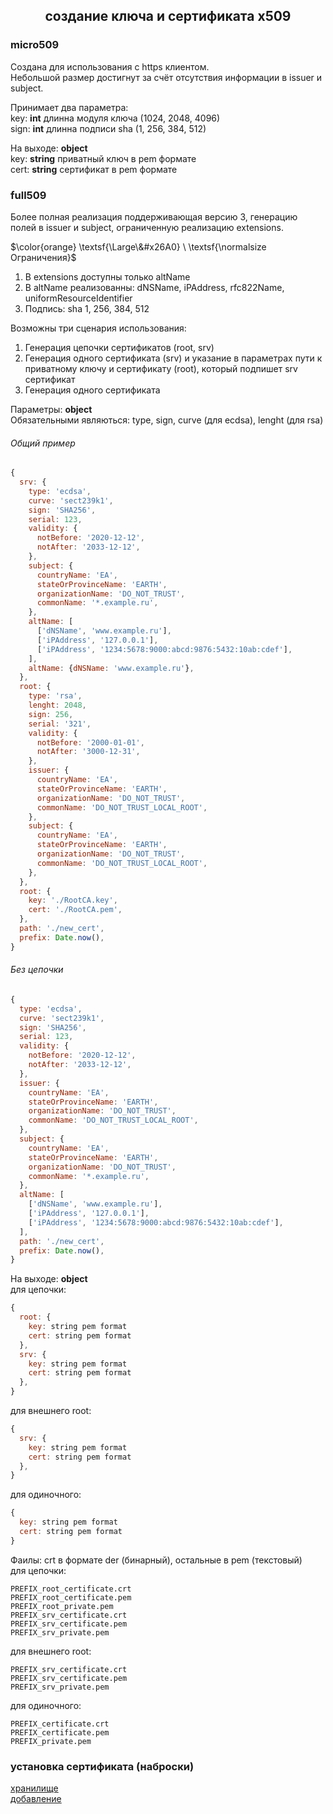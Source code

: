 <div align=center><h2>создание ключа и сертификата х509</h2></div>

### micro509
Создана для использования с https клиентом.\
Небольшой размер достигнут за счёт отсутствия информации в issuer и subject.

Принимает два параметра:\
key: <b>int</b> длинна модуля ключа (1024, 2048, 4096)\
sign: <b>int</b> длинна подписи sha (1, 256, 384, 512)

На выходе: <b>object</b>\
key:  <b>string</b> приватный ключ в pem формате\
cert: <b>string</b> сертификат в pem формате

### full509
Более полная реализация поддерживающая версию 3, генерацию полей в issuer и subject, ограниченную реализацию extensions.


$\color{orange} \textsf{\Large\&#x26A0} \ \textsf{\normalsize Ограничения}$

1. В extensions доступны только altName<br>
2. В altName реализованны: dNSName, iPAddress, rfc822Name, uniformResourceIdentifier<br>
3. Подпись: sha 1, 256, 384, 512

Возможны три сценария использования:

1. Генерация цепочки сертификатов (root, srv)
2. Генерация одного сертификата (srv) и указание в параметрах пути к приватному ключу и сертификату (root), который подпишет srv сертификат
3. Генерация одного сертификата

Параметры: <b>object</b>\
Обязательными являються: type, sign, curve (для ecdsa), lenght (для rsa)
###### Общий пример
```js
{
  srv: {
    type: 'ecdsa',
    curve: 'sect239k1',
    sign: 'SHA256',
    serial: 123,
    validity: {
      notBefore: '2020-12-12',
      notAfter: '2033-12-12',
    },
    subject: {
      countryName: 'EA',
      stateOrProvinceName: 'EARTH',
      organizationName: 'DO_NOT_TRUST', 
      commonName: '*.example.ru',
    },
    altName: [
      ['dNSName', 'www.example.ru'],
      ['iPAddress', '127.0.0.1'],
      ['iPAddress', '1234:5678:9000:abcd:9876:5432:10ab:cdef'],
    ],
    altName: {dNSName: 'www.example.ru'},
  },
  root: {
    type: 'rsa',
    lenght: 2048,
    sign: 256,
    serial: '321',
    validity: {
      notBefore: '2000-01-01',
      notAfter: '3000-12-31',
    },
    issuer: {
      countryName: 'EA',
      stateOrProvinceName: 'EARTH',
      organizationName: 'DO_NOT_TRUST', 
      commonName: 'DO_NOT_TRUST_LOCAL_ROOT',
    },
    subject: {
      countryName: 'EA',
      stateOrProvinceName: 'EARTH',
      organizationName: 'DO_NOT_TRUST', 
      commonName: 'DO_NOT_TRUST_LOCAL_ROOT',
    },
  },
  root: {
    key: './RootCA.key',
    cert: './RootCA.pem',
  },
  path: './new_cert',
  prefix: Date.now(),
}
```
###### Без цепочки
```js
{
  type: 'ecdsa',
  curve: 'sect239k1',
  sign: 'SHA256',
  serial: 123,
  validity: {
    notBefore: '2020-12-12',
    notAfter: '2033-12-12',
  },
  issuer: {
    countryName: 'EA',
    stateOrProvinceName: 'EARTH',
    organizationName: 'DO_NOT_TRUST', 
    commonName: 'DO_NOT_TRUST_LOCAL_ROOT',
  },
  subject: {
    countryName: 'EA',
    stateOrProvinceName: 'EARTH',
    organizationName: 'DO_NOT_TRUST', 
    commonName: '*.example.ru',
  },
  altName: [
    ['dNSName', 'www.example.ru'],
    ['iPAddress', '127.0.0.1'],
    ['iPAddress', '1234:5678:9000:abcd:9876:5432:10ab:cdef'],
  ],
  path: './new_cert',
  prefix: Date.now(),
}
```

На выходе: <b>object</b>\
для цепочки:
```js
{
  root: {
    key: string pem format
    cert: string pem format
  },
  srv: {
    key: string pem format
    cert: string pem format
  },
}
```
для внешнего root:
```js
{
  srv: {
    key: string pem format
    cert: string pem format
  },
}
```
для одиночного:
```js
{
  key: string pem format
  cert: string pem format
}
```

Фаилы:
crt в формате der (бинарный), остальные в pem (текстовый)\
для цепочки:
```
PREFIX_root_certificate.crt
PREFIX_root_certificate.pem
PREFIX_root_private.pem
PREFIX_srv_certificate.crt
PREFIX_srv_certificate.pem
PREFIX_srv_private.pem
```
для внешнего root:
```
PREFIX_srv_certificate.crt
PREFIX_srv_certificate.pem
PREFIX_srv_private.pem
```
для одиночного:
```
PREFIX_certificate.crt
PREFIX_certificate.pem
PREFIX_private.pem
```

### установка сертификата (наброски)

[хранилище](https://learn.microsoft.com/ru-ru/windows/win32/api/wincrypt/nf-wincrypt-certopensystemstorea) \
[добавление](https://learn.microsoft.com/ru-ru/windows/win32/api/wincrypt/nf-wincrypt-certaddencodedcertificatetostore)
